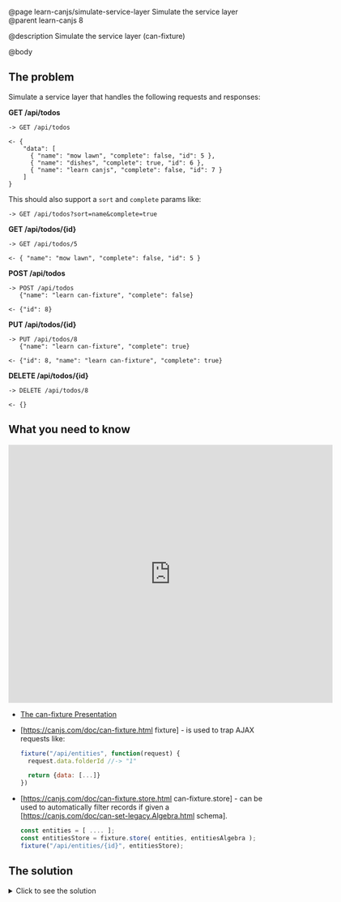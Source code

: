 @page learn-canjs/simulate-service-layer Simulate the service layer
@parent learn-canjs 8

@description Simulate the service layer (can-fixture)

@body



## The problem

Simulate a service layer that handles the following requests and responses:

__GET /api/todos__

```
-> GET /api/todos

<- {
    "data": [
      { "name": "mow lawn", "complete": false, "id": 5 },
      { "name": "dishes", "complete": true, "id": 6 },
      { "name": "learn canjs", "complete": false, "id": 7 }
    ]
}
```

This should also support a `sort` and `complete` params like:

```
-> GET /api/todos?sort=name&complete=true
```


__GET /api/todos/{id}__

```
-> GET /api/todos/5

<- { "name": "mow lawn", "complete": false, "id": 5 }
```

__POST /api/todos__

```
-> POST /api/todos
   {"name": "learn can-fixture", "complete": false}

<- {"id": 8}
```

__PUT /api/todos/{id}__

```
-> PUT /api/todos/8
   {"name": "learn can-fixture", "complete": true}

<- {"id": 8, "name": "learn can-fixture", "complete": true}
```

__DELETE /api/todos/{id}__

```
-> DELETE /api/todos/8

<- {}
```

## What you need to know

<iframe src="https://docs.google.com/presentation/d/e/2PACX-1vQEV23MxsjypiV3edlA-JOIfK2Im5Jzlb30xmNqPkaa7nEMwh02hGU4lWCTwdU2XutbDLq0sEGpRuDQ/embed?start=false&loop=false&delayms=3000" frameborder="0" width="640" height="509" allowfullscreen="true" mozallowfullscreen="true" webkitallowfullscreen="true"></iframe>

- [The can-fixture Presentation](https://docs.google.com/presentation/d/1gBvNTzzcSl1h8I-pvxARqwvIjK2ELvGgyFTzxBKU_Vo/edit?usp=sharing)
- [https://canjs.com/doc/can-fixture.html fixture] - is used to trap AJAX requests like:

  ```js
  fixture("/api/entities", function(request) {
    request.data.folderId //-> "1"

    return {data: [...]}
  })
  ```

- [https://canjs.com/doc/can-fixture.store.html can-fixture.store] - can be used to automatically filter records if given a [https://canjs.com/doc/can-set-legacy.Algebra.html schema].

  ```js
  const entities = [ .... ];
  const entitiesStore = fixture.store( entities, entitiesAlgebra );
  fixture("/api/entities/{id}", entitiesStore);
  ```

## The solution

<details>
<summary>Click to see the solution</summary>


Create _models/todos-fixture.js_ as follows:

@sourceref ./todos-fixture.js

</details>